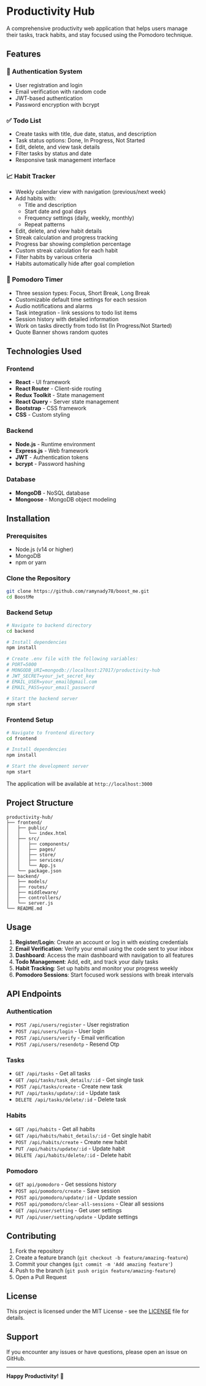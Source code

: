 # Productivity Hub

A comprehensive productivity web application that helps users manage their tasks, track habits, and stay focused using the Pomodoro technique.

## Features

### 🔐 Authentication System
- User registration and login
- Email verification with random code
- JWT-based authentication
- Password encryption with bcrypt

### ✅ Todo List
- Create tasks with title, due date, status, and description
- Task status options: Done, In Progress, Not Started
- Edit, delete, and view task details
- Filter tasks by status and date
- Responsive task management interface

### 📈 Habit Tracker
- Weekly calendar view with navigation (previous/next week)
- Add habits with:
  - Title and description
  - Start date and goal days
  - Frequency settings (daily, weekly, monthly)
  - Repeat patterns
- Edit, delete, and view habit details
- Streak calculation and progress tracking
- Progress bar showing completion percentage
- Custom streak calculation for each habit
- Filter habits by various criteria
- Habits automatically hide after goal completion

### 🍅 Pomodoro Timer
- Three session types: Focus, Short Break, Long Break
- Customizable default time settings for each session
- Audio notifications and alarms
- Task integration - link sessions to todo list items
- Session history with detailed information
- Work on tasks directly from todo list (In Progress/Not Started)
- Quote Banner shows random quotes 

## Technologies Used

### Frontend
- **React** - UI framework
- **React Router** - Client-side routing
- **Redux Toolkit** - State management
- **React Query** - Server state management
- **Bootstrap** - CSS framework
- **CSS** - Custom styling

### Backend
- **Node.js** - Runtime environment
- **Express.js** - Web framework
- **JWT** - Authentication tokens
- **bcrypt** - Password hashing

### Database
- **MongoDB** - NoSQL database
- **Mongoose** - MongoDB object modeling

## Installation

### Prerequisites
- Node.js (v14 or higher)
- MongoDB
- npm or yarn

### Clone the Repository
```bash
git clone https://github.com/ramynady78/boost_me.git
cd BoostMe
```

### Backend Setup
```bash
# Navigate to backend directory
cd backend

# Install dependencies
npm install

# Create .env file with the following variables:
# PORT=5000
# MONGODB_URI=mongodb://localhost:27017/productivity-hub
# JWT_SECRET=your_jwt_secret_key
# EMAIL_USER=your_email@gmail.com
# EMAIL_PASS=your_email_password

# Start the backend server
npm start
```

### Frontend Setup
```bash
# Navigate to frontend directory
cd frontend

# Install dependencies
npm install

# Start the development server
npm start
```

The application will be available at `http://localhost:3000`

## Project Structure

```
productivity-hub/
├── frontend/
│   ├── public/
│   │   └── index.html
│   ├── src/
│   │   ├── components/
│   │   ├── pages/
│   │   ├── store/
│   │   ├── services/
│   │   └── App.js
│   └── package.json
├── backend/
│   ├── models/
│   ├── routes/
│   ├── middleware/
│   ├── controllers/
│   └── server.js
└── README.md
```

## Usage

1. **Register/Login**: Create an account or log in with existing credentials
2. **Email Verification**: Verify your email using the code sent to your inbox
3. **Dashboard**: Access the main dashboard with navigation to all features
4. **Todo Management**: Add, edit, and track your daily tasks
5. **Habit Tracking**: Set up habits and monitor your progress weekly
6. **Pomodoro Sessions**: Start focused work sessions with break intervals

## API Endpoints

### Authentication
- `POST /api/users/register` - User registration
- `POST /api/users/login` - User login
- `POST /api/users/verify` - Email verification
- `POST /api/users/resendotp` - Resend Otp

### Tasks
- `GET /api/tasks` - Get all tasks
- `GET /api/tasks/task_details/:id` - Get single task
- `POST /api/tasks/create` - Create new task
- `PUT /api/tasks/update/:id` - Update task
- `DELETE /api/tasks/delete/:id` - Delete task

### Habits
- `GET /api/habits` - Get all habits
- `GET /api/habits/habit_details/:id` - Get single habit
- `POST /api/habits/create` - Create new habit
- `PUT /api/habits/update/:id` - Update habit
- `DELETE /api/habits/delete/:id` - Delete habit

### Pomodoro
- `GET api/pomodoro` - Get sessions history
- `POST api/pomodoro/create` - Save session
- `POST api/pomodoro/update/:id` - Update session
- `POST api/pomodoro/clear-all-sessions` - Clear all sessions
- `GET /api/user/setting` - Get user settings
- `PUT /api/user/setting/update` - Update settings

## Contributing

1. Fork the repository
2. Create a feature branch (`git checkout -b feature/amazing-feature`)
3. Commit your changes (`git commit -m 'Add amazing feature'`)
4. Push to the branch (`git push origin feature/amazing-feature`)
5. Open a Pull Request

## License

This project is licensed under the MIT License - see the [LICENSE](LICENSE) file for details.

## Support

If you encounter any issues or have questions, please open an issue on GitHub.

---

**Happy Productivity!** 🚀